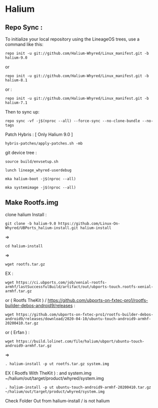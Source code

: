 # Halium 

## Repo Sync :
To initialize your local repository using the LineageOS trees, use a command like this:
```
repo init -u git://github.com/Halium-Whyred/Linux_manifest.git -b halium-9.0
```
or
```
repo init -u git://github.com/Halium-Whyred/Linux_manifest.git -b halium-8.1
```
or :
```
repo init -u git://github.com/Halium-Whyred/Linux_manifest.git -b halium-7.1
``` 
Then to sync up:
```
repo sync -vf -j$(nproc --all) --force-sync --no-clone-bundle --no-tags
```

Patch Hybris : [ Only Halium 9.0 ]
```
hybris-patches/apply-patches.sh -mb
```

git device tree :
```
source build/envsetup.sh
```
```
lunch lineage_whyred-userdebug
```
```
mka halium-boot -j$(nproc --all)
```
```
mka systemimage -j$(nproc --all)

```

## Make Rootfs.img 
clone halium Install :
```
git clone -b halium-9.0 https://github.com/Linux-On-Whyred/UBPorts_halium-install.git halium-install
```
=>
```
cd halium-install
```
=> 
```
wget rootfs.tar.gz 
```
EX :
```
wget https://ci.ubports.com/job/xenial-rootfs-armhf/lastSuccessfulBuild/artifact/out/ubports-touch.rootfs-xenial-armhf.tar.gz
```
or ( Rootfs TheKit ) / https://github.com/ubports-on-fxtec-pro1/rootfs-builder-debos-android9/releases :
```
wget https://github.com/ubports-on-fxtec-pro1/rootfs-builder-debos-android9/releases/download/2020-04-10/ubuntu-touch-android9-armhf-20200410.tar.gz
```
or ( Erfan ) :
```
wget https://build.lolinet.com/file/halium/ubport/ubuntu-touch-android9-armhf.tar.gz
```
=>
```
. halium-install -p ut rootfs.tar.gz system.img
```
EX ( Rootfs With TheKit ) :
and system.img ~/halium/out/target/product/whyred/system.img
``` 
. halium-install -p ut ubuntu-touch-android9-armhf-20200410.tar.gz ~/halium/out/target/product/whyred/system.img
```
Check Folder Out from halium-install / is not halium




